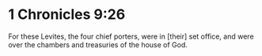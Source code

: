 # 1 Chronicles 9:26

For these Levites, the four chief porters, were in [their] set office, and were over the chambers and treasuries of the house of God.